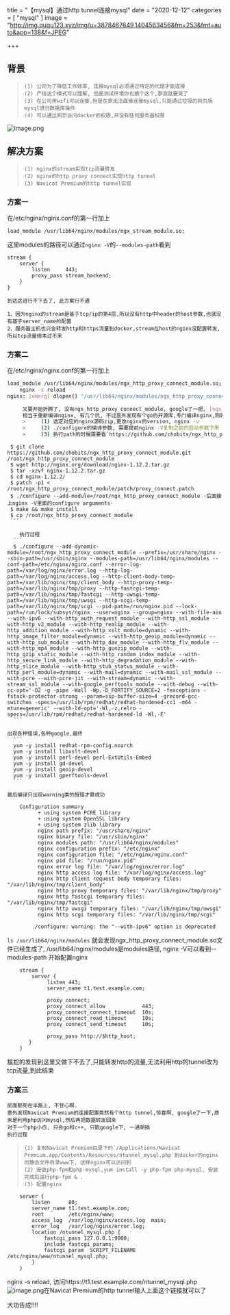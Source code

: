 title = "【mysql】通过http tunnel连接mysql"
date = "2020-12-12"
categories = [
    "mysql"
]
image = "http://img.ququ123.xyz/img/u=3878467649,1404563456&fm=253&fmt=auto&app=138&f=JPEG"

+++

背景
---

>     (1) 公司为了降低工作效率, 连接mysql必须通过特定的代理才能连接
>     (2) 产线这个模式可以理解, 但是测试环境你也搞个这个,那我就要哭了
>     (3) 在公司用wifi可以连接,但是在家无法直接连接mysql,只能通过垃圾的网页版mysql进行数据库操作
>     (4) 可以通过网页访问docker的权限,并没有任何服务器权限

![image.png](http://img.ququ123.xyz/img/403980092-5e8016c8c717a)

解决方案
---

>     (1) nginx的stream实现tcp流量转发
>     (2) nginx的http proxy connect实现http tunnel
>     (3) Navicat Premium的http tunnel实现

### 方案一

在/etc/nginx/nginx.conf的第一行加上

```
load_module /usr/lib64/nginx/modules/ngx_stream_module.so;
```

这里modules的路径可以通过`nginx -V`的`--modules-path`看到

```
stream {
    server {
        listen     443;
        proxy_pass stream_backend;
    }
}
```

    到这这进行不下去了, 此方案行不通
    
    1、因为nginx的stream是基于tcp/ip的第4层,所以没有http中header的host参数,也就没有基于server_name的配置
    2、服务器主机也只会转发http和https流量到docker,stream在host的nginx没配置转发,所以tcp流量根本过不来

### 方案二

在/etc/nginx/nginx.conf的第一行加上

```bash
load_module /usr/lib64/nginx/modules/ngx_http_proxy_connect_module.so;
    nginx -s reload   
nginx: [emerg] dlopen() "/usr/lib64/nginx/modules/ngx_http_proxy_connect_module.so" failed (/usr/lib64/nginx/modules/ngx_http_proxy_connect_module.so: cannot open shared object file: No such file or directory) in /etc/nginx/nginx.conf```
        
     又要开始折腾了, 没有ngx_http_proxy_connect_module, google了一把, [ngx_http_proxy_connect_module](https://github.com/chobits/ngx_http_proxy_connect_module)
     相当于重新编译nginx, 有几个坑, 不过意外发现有个go的开源库,专门编译nginx,刚好我是go开发,go的库[nginx-build](https://github.com/cubicdaiya/nginx-build), 但是下面说的跟这个库没关系, 只是打个go的广告^_^
     >     (1) 选定对应的nginx源码zip,更改nginx的version, nginx -v
     >     (2) ./configure的编译参数, 需要提前nginx -V复制之前的启动参数下来
     >     (3) 执行path的时候需要看`https://github.com/chobits/ngx_http_proxy_connect_module`的说明,哪个版本用哪个patch
```

     $ git clone https://github.com/chobits/ngx_http_proxy_connect_module.git /root/ngx_http_proxy_connect_module
     $ wget http://nginx.org/download/nginx-1.12.2.tar.gz
     $ tar -xzvf nginx-1.12.2.tar.gz
     $ cd nginx-1.12.2/
     $ patch -p1 < /root/ngx_http_proxy_connect_module/patch/proxy_connect.patch
     $ ./configure --add-module=/root/ngx_http_proxy_connect_module ·后面接上nginx -V里面的configure arguments·
     $ make && make install
     $ cp /root/ngx_http_proxy_connect_module
     ```
    
        执行过程
      ```
      $ ./configure --add-dynamic-module=/root/ngx_http_proxy_connect_module --prefix=/usr/share/nginx --sbin-path=/usr/sbin/nginx --modules-path=/usr/lib64/nginx/modules --conf-path=/etc/nginx/nginx.conf --error-log-path=/var/log/nginx/error.log --http-log-path=/var/log/nginx/access.log --http-client-body-temp-path=/var/lib/nginx/tmp/client_body --http-proxy-temp-path=/var/lib/nginx/tmp/proxy --http-fastcgi-temp-path=/var/lib/nginx/tmp/fastcgi --http-uwsgi-temp-path=/var/lib/nginx/tmp/uwsgi --http-scgi-temp-path=/var/lib/nginx/tmp/scgi --pid-path=/run/nginx.pid --lock-path=/run/lock/subsys/nginx --user=nginx --group=nginx --with-file-aio --with-ipv6 --with-http_auth_request_module --with-http_ssl_module --with-http_v2_module --with-http_realip_module --with-http_addition_module --with-http_xslt_module=dynamic --with-http_image_filter_module=dynamic --with-http_geoip_module=dynamic --with-http_sub_module --with-http_dav_module --with-http_flv_module --with-http_mp4_module --with-http_gunzip_module --with-http_gzip_static_module --with-http_random_index_module --with-http_secure_link_module --with-http_degradation_module --with-http_slice_module --with-http_stub_status_module --with-http_perl_module=dynamic --with-mail=dynamic --with-mail_ssl_module --with-pcre --with-pcre-jit --with-stream=dynamic --with-stream_ssl_module --with-google_perftools_module --with-debug --with-cc-opt='-O2 -g -pipe -Wall -Wp,-D_FORTIFY_SOURCE=2 -fexceptions -fstack-protector-strong --param=ssp-buffer-size=4 -grecord-gcc-switches -specs=/usr/lib/rpm/redhat/redhat-hardened-cc1 -m64 -mtune=generic' --with-ld-opt='-Wl,-z,relro -specs=/usr/lib/rpm/redhat/redhat-hardened-ld -Wl,-E'
      ```
    
    出现各种错误,各种google,最终
      ```
      yum -y install redhat-rpm-config.noarch
      yum -y install libxslt-devel 
      yum -y install perl-devel perl-ExtUtils-Embed 
      yum -y install gd-devel
      yum -y install geoip-devel
      yum -y install gperftools-devel
      ```
    
    最后编译只出现warning类的报错才算成功

```
    Configuration summary
          + using system PCRE library
          + using system OpenSSL library
          + using system zlib library
          nginx path prefix: "/usr/share/nginx"
          nginx binary file: "/usr/sbin/nginx"
          nginx modules path: "/usr/lib64/nginx/modules"
          nginx configuration prefix: "/etc/nginx"
          nginx configuration file: "/etc/nginx/nginx.conf"
          nginx pid file: "/run/nginx.pid"
          nginx error log file: "/var/log/nginx/error.log"
          nginx http access log file: "/var/log/nginx/access.log"
          nginx http client request body temporary files: "/var/lib/nginx/tmp/client_body"
          nginx http proxy temporary files: "/var/lib/nginx/tmp/proxy"
          nginx http fastcgi temporary files: "/var/lib/nginx/tmp/fastcgi"
          nginx http uwsgi temporary files: "/var/lib/nginx/tmp/uwsgi"
          nginx http scgi temporary files: "/var/lib/nginx/tmp/scgi"

        ./configure: warning: the "--with-ipv6" option is deprecated
```

`ls /usr/lib64/nginx/modules` 就会发现ngx_http_proxy_connect_module.so文件已经生成了, /usr/lib64/nginx/modules是modules路径, nginx -V可以看到--modules-path
开始配置nginx

```
    stream {
        server {
             listen 443;
             server_name t1.test.example.com;

             proxy_connect;
             proxy_connect_allow            443;
             proxy_connect_connect_timeout  10s;
             proxy_connect_read_timeout     10s;
             proxy_connect_send_timeout     10s;

             proxy_pass http://$http_host;
       }
    }
```


尴尬的发现到这里又做下不去了,只能转发http的流量,无法利用http的tunnel改为tcp流量,到此结束

### 方案三

    前面都死在半路上, 不甘心啊. 
    意外发现Navicat Premium的连接配置竟然有个http tunnel,惊喜啊, google了一下,原来是利用php访问mysql,然后再把数据转发回来
    对于一个php小白, 只会go和c++, 只能google下, 一通胡搞
    执行过程

  >     (1) 复制Navicat Premium目录下的`/Applications/Navicat Premium.app/Contents/Resources/ntunnel_mysql.php`到docker的nginx的静态文件目录www下, 这样nginx可以访问到
  >     (2) 安装php-fpm和php-mysql,yum install -y php-fpm php-mysql, 安装完成后运行php-fpm & .
  >     (3) 配置nginx

```
    server {
        listen      80;
        server_name t1.test.example.com;
        root        /etc/nginx/www;
        access_log  /var/log/nginx/access.log  main;
        error_log   /var/log/nginx/error.log;
        location /ntunnel_mysql.php {
            fastcgi_pass 127.0.0.1:9000;
            include fastcgi_params;
            fastcgi_param  SCRIPT_FILENAME /etc/nginx/www/ntunnel_mysql.php;
        }
    }
```

nginx -s reload, 访问https://t1.test.example.com/ntunnel_mysql.php
     ![image.png](http://img.ququ123.xyz/img/bVbFgcl)在Navicat Premium的http tunnel输入上面这个链接就可以了

大功告成!!!!
    